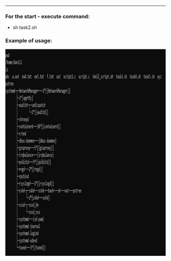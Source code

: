---

### For the start - execute command:
* sh task2.sh

### Example of usage:

<img src="images/1.jpg" height=650 width=600>
